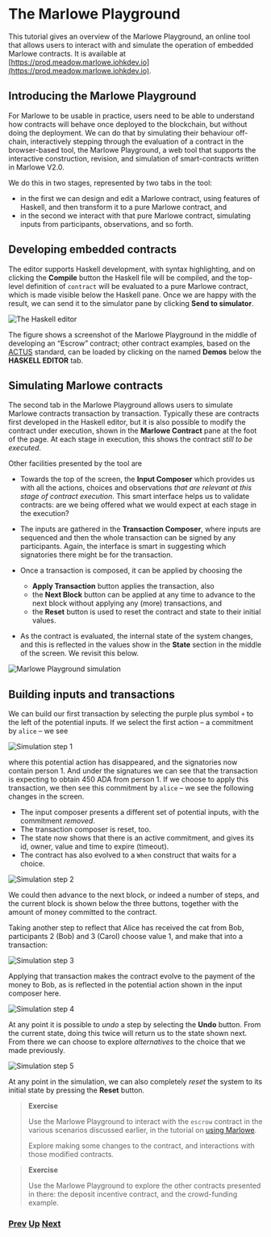 # The Marlowe Playground

This tutorial gives an overview of the Marlowe Playground, an online tool that allows users to interact with and simulate the operation of embedded Marlowe contracts. It is available at [https://prod.meadow.marlowe.iohkdev.io](https://prod.meadow.marlowe.iohkdev.io).

## Introducing the Marlowe Playground

For Marlowe to be usable in practice, users need to be able to understand how contracts will behave once deployed to the blockchain, but without doing the deployment. We can do that by simulating their behaviour off-chain, interactively stepping through the evaluation of a contract in the browser-based tool, the Marlowe Playground, a web tool that supports the interactive construction, revision, and simulation of smart-contracts written in Marlowe V2.0.

 We do this in two stages, represented by two tabs in the tool:

- in the first we can design and edit a Marlowe contract, using features of Haskell, and then transform it to a pure Marlowe contract, and
- in the second we interact with that pure Marlowe contract, simulating inputs from participants, observations, and so forth.

## Developing embedded contracts

The editor supports Haskell development, with syntax highlighting, and on clicking the **Compile** button the Haskell file will be compiled, and the top-level definition of `contract` will be evaluated to a pure Marlowe contract, which is made visible below the Haskell pane. Once we are happy with the result, we can send it to the simulator pane by clicking **Send to simulator**.

![The Haskell editor](./pix/haskell-2.png)

The figure shows a screenshot of the Marlowe Playground in the middle of developing an “Escrow” contract; other contract examples, based on the [ACTUS](./actus-marlowe.md) standard, can be loaded by clicking on the named **Demos** below the **HASKELL EDITOR** tab.

## Simulating Marlowe contracts

The second tab in the Marlowe Playground allows users to simulate Marlowe contracts transaction by transaction. Typically these are contracts first developed in the Haskell editor, but it is also possible to modify the contract under execution, shown in the **Marlowe Contract** pane at the foot of the page. At each stage in execution, this shows the contract _still to be executed_. 

Other facilities presented by the tool are

- Towards the top of the screen, the **Input Composer** which provides us with all the  actions, choices and observations _that are relevant at this stage of contract execution_. This smart interface helps us to validate contracts: are we being offered what we would expect at each stage in the execution?

- The inputs are gathered in the **Transaction Composer**, where inputs are sequenced and then the whole transaction can be signed by any participants. Again, the interface is smart in suggesting which signatories there might be for the transaction.

- Once a transaction is composed, it can be applied by choosing the
  - **Apply Transaction** button applies the transaction, also
  - the **Next Block** button can be applied at any time to advance to the next block without applying any (more) transactions, and
  - the **Reset** button is used to reset the contract and state to their initial values.

- As the contract is evaluated, the internal state of the system changes, and this is reflected in the values show in the  **State** section in the middle of the screen. We revisit this below.

![Marlowe Playground simulation](./pix/simulation.png)

## Building inputs and transactions

We can build our first transaction by selecting the purple plus symbol `+` to the left of the potential inputs. If we select the first action – a commitment by `alice` – we see

![Simulation step 1](./pix/step1.png)

where this potential action has disappeared, and the signatories now contain person 1. And under the signatures we can see that the transaction is expecting to obtain 450 ADA from person 1. If we choose to apply this transaction, we then see this
commitment by `alice` – we see the following changes in the screen.

- The input composer presents a different set of potential inputs, with the commitment _removed_.
- The transaction composer is reset, too.
- The state now shows that there is an active commitment, and gives its id, owner, value and time to expire (timeout).
- The contract has also evolved to a `When` construct that waits for a choice.

![Simulation step 2](./pix/step2.png)

We could then advance to the next block, or indeed a number of steps, and the current block is shown below the three buttons, together with the amount of money committed to the contract.

Taking another step to reflect that Alice has received the cat from Bob, participants 2 (Bob) and 3 (Carol) choose value 1, and make that into a transaction:

![Simulation step 3](./pix/step3.png)

Applying that transaction makes the contract evolve to the payment of the money to Bob, as is reflected in the potential action shown in the input composer here.

![Simulation step 4](./pix/step4.png)

At any point it is possible to _undo_ a step by selecting the __Undo__ button. From the current state, doing this twice will return us to the state shown next. From there we can choose to explore _alternatives_ to the choice that we made previously.

![Simulation step 5](./pix/step5.png)

At any point in the simulation, we can also completely _reset_ the system to its initial state by pressing the __Reset__ button.


> __Exercise__
>  
> Use the Marlowe Playground to interact with the `escrow` contract in the various scenarios discussed earlier, in the tutorial on [using Marlowe](./using-marlowe.md).
>
> Explore making some changes to the contract, and interactions with those modified contracts.
> 


> __Exercise__
>  
> Use the Marlowe Playground to explore the other contracts presented in there: the deposit incentive contract, and the crowd-funding example.
> 



### [Prev](./using-marlowe.md)  [Up](./README.md) [Next](./actus-marlowe.md)
